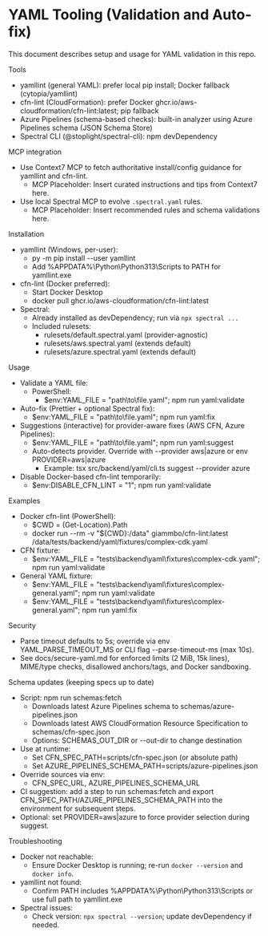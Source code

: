 # YAML Tooling (Validation and Auto-fix)

This document describes setup and usage for YAML validation in this repo.

Tools
- yamllint (general YAML): prefer local pip install; Docker fallback (cytopia/yamllint)
- cfn-lint (CloudFormation): prefer Docker ghcr.io/aws-cloudformation/cfn-lint:latest; pip fallback
- Azure Pipelines (schema-based checks): built-in analyzer using Azure Pipelines schema (JSON Schema Store)
- Spectral CLI (@stoplight/spectral-cli): npm devDependency

MCP integration
- Use Context7 MCP to fetch authoritative install/config guidance for yamllint and cfn-lint.
  - MCP Placeholder: Insert curated instructions and tips from Context7 here.
- Use local Spectral MCP to evolve `.spectral.yaml` rules.
  - MCP Placeholder: Insert recommended rules and schema validations here.

Installation
- yamllint (Windows, per-user):
  - py -m pip install --user yamllint
  - Add %APPDATA%\Python\Python313\Scripts to PATH for yamllint.exe
- cfn-lint (Docker preferred):
  - Start Docker Desktop
  - docker pull ghcr.io/aws-cloudformation/cfn-lint:latest
- Spectral:
  - Already installed as devDependency; run via `npx spectral ...`
  - Included rulesets:
    - rulesets/default.spectral.yaml (provider-agnostic)
    - rulesets/aws.spectral.yaml (extends default)
    - rulesets/azure.spectral.yaml (extends default)

Usage
- Validate a YAML file:
  - PowerShell:
    - $env:YAML_FILE = "path\\to\\file.yaml"; npm run yaml:validate
- Auto-fix (Prettier + optional Spectral fix):
  - $env:YAML_FILE = "path\\to\\file.yaml"; npm run yaml:fix
- Suggestions (interactive) for provider-aware fixes (AWS CFN, Azure Pipelines):
  - $env:YAML_FILE = "path\\to\\file.yaml"; npm run yaml:suggest
  - Auto-detects provider. Override with --provider aws|azure or env PROVIDER=aws|azure
    - Example: tsx src/backend/yaml/cli.ts suggest --provider azure
- Disable Docker-based cfn-lint temporarily:
  - $env:DISABLE_CFN_LINT = "1"; npm run yaml:validate

Examples
- Docker cfn-lint (PowerShell):
  - $CWD = (Get-Location).Path
  - docker run --rm -v "${CWD}:/data" giammbo/cfn-lint:latest /data/tests/backend/yaml/fixtures/complex-cdk.yaml
- CFN fixture:
  - $env:YAML_FILE = "tests\\backend\\yaml\\fixtures\\complex-cdk.yaml"; npm run yaml:validate
- General YAML fixture:
  - $env:YAML_FILE = "tests\\backend\\yaml\\fixtures\\complex-general.yaml"; npm run yaml:validate
  - $env:YAML_FILE = "tests\\backend\\yaml\\fixtures\\complex-general.yaml"; npm run yaml:fix

Security
- Parse timeout defaults to 5s; override via env YAML_PARSE_TIMEOUT_MS or CLI flag --parse-timeout-ms (max 10s).
- See docs/secure-yaml.md for enforced limits (2 MiB, 15k lines), MIME/type checks, disallowed anchors/tags, and Docker sandboxing.

Schema updates (keeping specs up to date)
- Script: npm run schemas:fetch
  - Downloads latest Azure Pipelines schema to schemas/azure-pipelines.json
  - Downloads latest AWS CloudFormation Resource Specification to schemas/cfn-spec.json
  - Options: SCHEMAS_OUT_DIR or --out-dir to change destination
- Use at runtime:
  - Set CFN_SPEC_PATH=scripts/cfn-spec.json (or absolute path)
  - Set AZURE_PIPELINES_SCHEMA_PATH=scripts/azure-pipelines.json
- Override sources via env:
  - CFN_SPEC_URL, AZURE_PIPELINES_SCHEMA_URL
- CI suggestion: add a step to run schemas:fetch and export CFN_SPEC_PATH/AZURE_PIPELINES_SCHEMA_PATH into the environment for subsequent steps.
- Optional: set PROVIDER=aws|azure to force provider selection during suggest.

Troubleshooting
- Docker not reachable:
  - Ensure Docker Desktop is running; re-run `docker --version` and `docker info`.
- yamllint not found:
  - Confirm PATH includes %APPDATA%\Python\Python313\Scripts or use full path to yamllint.exe
- Spectral issues:
  - Check version: `npx spectral --version`; update devDependency if needed.

